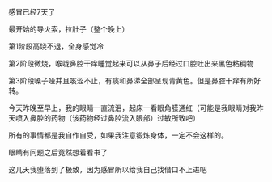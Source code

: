 感冒已经7天了

最开始的导火索，拉肚子（整个晚上）

第1阶段高烧不退，全身感觉冷

第2阶段微烧，喉咙鼻腔干痒睡觉起来可以从鼻子后经过口腔吐出来黑色粘稠物

第3阶段嗓子哑并且咳涩不止，有痰和鼻涕全部呈现青黄色。但是鼻腔干痒有所好转。

今天昨晚至早上，我的眼睛一直流泪，起床一看眼角膜通红（可能是我眼睛对我昨天喷入鼻腔的药物（该药物经过鼻腔流入眼部）过敏所致吧）


所有的事情都是我自作自受，如果我注意锻炼身体，一定不会这样的。

眼睛有问题之后竟然想着看书了

这几天我堕落到了极致，因为感冒所以给我自己找借口不上进吧